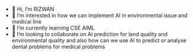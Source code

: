 - 👋 Hi, I’m RIZWAN
- 👀 I’m interested in how we can implement AI in environmental issue and medical line
- 🌱 I’m currently learning CSE AIML
- 💞️ I’m looking to collaborate on AI prediction for land quality and environmental quality and also how can we use AI to predict or analyse dental problems for medical problems 


<!---
Riz21wan/Riz21wan is a ✨ special ✨ repository because its `README.md` (this file) appears on your GitHub profile.
You can click the Preview link to take a look at your changes.
--->
